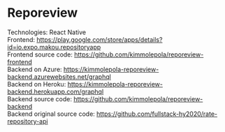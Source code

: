 # Reporeview

Technologies: React Native <br />
Frontend: https://play.google.com/store/apps/details?id=io.expo.makou.repositoryapp <br />
Frontend source code: https://github.com/kimmolepola/reporeview-frontend <br />
Backend on Azure: https://kimmolepola-reporeview-backend.azurewebsites.net/graphql <br />
Backend on Heroku: https://kimmolepola-reporeview-backend.herokuapp.com/graphql <br />
Backend source code: https://github.com/kimmolepola/reporeview-backend <br />
Backend original source code: https://github.com/fullstack-hy2020/rate-repository-api